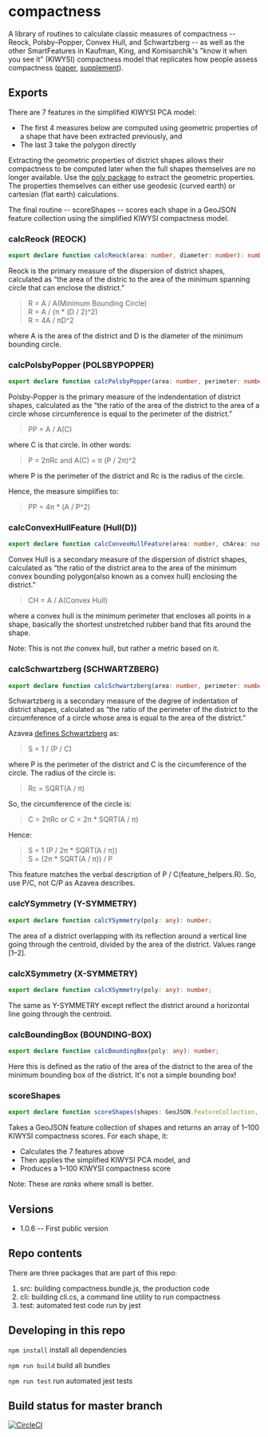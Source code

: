 # compactness

A library of routines to calculate classic measures of compactness -- Reock,
Polsby–Popper, Convex Hull, and Schwartzberg -- as well as the other SmartFeatures
in Kaufman, King, and Komisarchik's "know it when you see it" (KIWYSI) compactness
model that replicates how people assess compactness
([paper](https://gking.harvard.edu/files/gking/files/compact.pdf),
[supplement](https://gking.harvard.edu/files/gking/files/compact_supplement.pdf)).

## Exports

There are 7 features in the simplified KIWYSI PCA model:

* The first 4 measures below are computed using geometric properties of a shape that have been extracted previously, and
* The last 3 take the polygon directly

Extracting the geometric properties of district shapes allows their compactness
to be computed later when the full shapes themselves are no longer available.
Use the [poly package](https://www.npmjs.com/package/@dra2020/poly) to extract the geometric properties.
The properties themselves can either use geodesic (curved earth) or cartesian (flat earth) calculations.

The final routine -- scoreShapes -- scores each shape in a GeoJSON feature collection
using the simplified KIWYSI compactness model.

### calcReock (REOCK)

``` TypeScript
export declare function calcReock(area: number, diameter: number): number;
```

Reock is the primary measure of the dispersion of district
shapes, calculated as “the area of the distric to the area of the minimum spanning
circle that can enclose the district.”

> R = A / A(Minimum Bounding Circle)  
> R = A / (π * (D / 2)^2)  
> R = 4A / πD^2

where A is the area of the district and D is the diameter of the minimum bounding circle.

### calcPolsbyPopper (POLSBYPOPPER)

``` TypeScript
export declare function calcPolsbyPopper(area: number, perimeter: number): number;
```

Polsby-Popper is the primary measure of the indendentation
of district shapes, calculated as the “the ratio of the area of the district to
the area of a circle whose circumference is equal to the perimeter of the district.”

> PP = A / A(C)

where C is that circle. In other words:

> P = 2πRc and A(C) = π (P / 2π)^2

where P is the perimeter of the district and Rc is the radius of the circle.

Hence, the measure simplifies to:

> PP = 4π * (A / P^2)

### calcConvexHullFeature (Hull(D))

``` TypeScript
export declare function calcConvexHullFeature(area: number, chArea: number): number;
```

Convex Hull is a secondary measure of the dispersion of
district shapes, calculated as “the ratio of the district area to the area of
the minimum convex bounding polygon(also known as a convex hull) enclosing the
district.”

> CH = A / A(Convex Hull)

where a convex hull is the minimum perimeter that encloses all points in a shape, basically the shortest
unstretched rubber band that fits around the shape.

Note: This is not *the* convex hull, but rather a metric based on it.

### calcSchwartzberg (SCHWARTZBERG)

``` TypeScript
export declare function calcSchwartzberg(area: number, perimeter: number): number;
```

Schwartzberg is a secondary measure of the degree of
indentation of district shapes, calculated as “the ratio of the perimeter of the
district to the circumference of a circle whose area is equal to the area of the
district.”

Azavea [defines Schwartzberg](https://www.azavea.com/blog/2016/07/11/measuring-district-compactness-postgis/) as:

> S = 1 / (P / C)

where P is the perimeter of the district and C is the circumference of the circle. The radius of the circle is:

> Rc = SQRT(A / π)

So, the circumference of the circle is:

> C = 2πRc or C = 2π * SQRT(A / π)

Hence:

> S = 1 (P / 2π \* SQRT(A / π))  
> S = (2π \* SQRT(A / π)) / P

This feature matches the verbal description of P / C(feature_helpers.R).
So, use P/C, not C/P as Azavea describes.

### calcYSymmetry (Y-SYMMETRY)

``` TypeScript
export declare function calcYSymmetry(poly: any): number;
```

The area of a district overlapping with its
reflection around a vertical line going through the centroid, divided by
the area of the district. Values range [1–2].

### calcXSymmetry (X-SYMMETRY)

``` TypeScript
export declare function calcXSymmetry(poly: any): number;
```

The same as Y-SYMMETRY except reflect the district
around a horizontal line going through the centroid.

### calcBoundingBox (BOUNDING-BOX)

``` TypeScript
export declare function calcBoundingBox(poly: any): number;
```

Here this is defined as the ratio of the area of the
district to the area of the minimum bounding box of the district. It's not a
simple bounding box!

### scoreShapes

``` TypeScript
export declare function scoreShapes(shapes: GeoJSON.FeatureCollection, options?: Poly.PolyOptions): number[];
```

Takes a GeoJSON feature collection of shapes and returns an array of 1–100 KIWYSI compactness scores.
For each shape, it:

* Calculates the 7 features above
* Then applies the simplified KIWYSI PCA model, and
* Produces a 1–100 KIWYSI compactness score

Note: These are *ranks* where small is better.

## Versions

* 1.0.6 -- First public version

## Repo contents

There are three packages that are part of this repo:

1. src: building compactness.bundle.js, the production code
2. cli: building cli.cs, a command line utility to run compactness
3. test: automated test code run by jest

## Developing in this repo

```npm install``` install all dependencies

```npm run build``` build all bundles

```npm run test``` run automated jest tests

## Build status for master branch

[![CircleCI](https://circleci.com/gh/dra2020/compactness.svg?style=svg&circle-token=5c5fdd1ea8b6aa5fc80ec7657b805b3953c58e00)](https://circleci.com/gh/dra2020/compactness)
